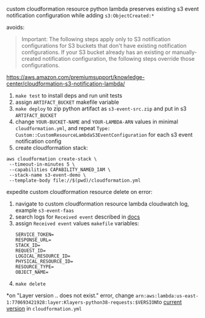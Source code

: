 custom cloudformation resource python lambda preserves existing s3 event notification configuration while adding `s3:ObjectCreated:*`

avoids:

> Important: The following steps apply only to S3 notification configurations for S3 buckets that don't have existing notification configurations. If your S3 bucket already has an existing or manually-created notification configuration, the following steps override those configurations.

https://aws.amazon.com/premiumsupport/knowledge-center/cloudformation-s3-notification-lambda/

 1. `make test` to install deps and run unit tests
 1. assign `ARTIFACT_BUCKET` makefile variable
 1. `make deploy` to zip python artifact as `s3-event-src.zip` and put in s3 `ARTIFACT_BUCKET`
 1. change `YOUR-BUCKET-NAME` and `YOUR-LAMBDA-ARN` values in minimal `cloudformation.yml`, and repeat `Type: Custom::CustomResourceLambdaS3EventConfiguration` for each s3 event notification config
 1. create cloudformation stack:
 ```
 aws cloudformation create-stack \
  --timeout-in-minutes 5 \
  --capabilities CAPABILITY_NAMED_IAM \
  --stack-name s3-event-demo \
  --template-body file://$(pwd)/cloudformation.yml
 ```

expedite custom cloudformation resource delete on error:

1. navigate to custom cloudformation resource lambda cloudwatch log, example `s3-event-faas`
1. search logs for `Received event` described in [docs](https://aws.amazon.com/premiumsupport/knowledge-center/cloudformation-lambda-resource-delete/)
1. assign `Received event` values `makefile` variables:
    ```
    SERVICE_TOKEN=
    RESPONSE_URL=
    STACK_ID=
    REQUEST_ID=
    LOGICAL_RESOURCE_ID=
    PHYSICAL_RESOURCE_ID=
    RESOURCE_TYPE=
    OBJECT_NAME=
    ```
1. `make delete`

\*on "Layer version .. does not exist." error, change `arn:aws:lambda:us-east-1:770693421928:layer:Klayers-python38-requests:$VERSION`to [current version](https://github.com/keithrozario/Klayers/tree/master/deployments/python3.8/arns) in `cloudformation.yml`